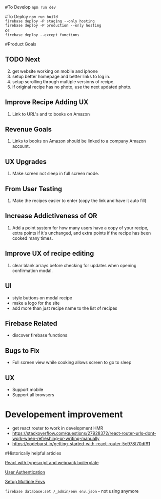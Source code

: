 #To Develop
`npm run dev`

#To Deploy
`npm run build`<br />
`firebase deploy -P staging --only hosting`<br />
`firebase deploy -P production --only hosting`<br />
or<br />
`firebase deploy --except functions`<br />

#Product Goals

## TODO Next
2. get website working on mobile and iphone
3. setup better homepage and better links to log in.
4. setup scrolling through multiple versions of recipe.
5. if original recipe has no photo, use the next updated photo.

## Improve Recipe Adding UX
1. Link to URL's and to books on Amazon

## Revenue Goals
1. Links to books on Amazon should be linked to a company Amazon account.

## UX Upgrades
1. Make screen not sleep in full screen mode.

## From User Testing
1. Make the recipes easier to enter (copy the link and have it auto fill)

## Increase Addictiveness of OR
1. Add a point system for how many users have a copy of your recipe, extra points if it's unchanged, and extra points if the recipe has been cooked many times.

## Improve UX of recipe editing
1. clear blank arrays before checking for updates when opening confirmation modal.

## UI
- style buttons on modal recipe
- make a logo for the site
- add more than just recipe name to the list of recipes

## Firebase Related
- discover firebase functions

## Bugs to Fix
- Full screen view while cooking allows screen to go to sleep

## UX 
- Support mobile
- Support all browsers

# Developement improvement
- get react router to work in development HMR
- https://stackoverflow.com/questions/27928372/react-router-urls-dont-work-when-refreshing-or-writing-manually
- https://codeburst.io/getting-started-with-react-router-5c978f70df91


#Historically helpful articles

[React with typescript and webpack boilerplate](https://hackernoon.com/react-with-typescript-and-webpack-654f93f34db6)

[User Authentication](https://css-tricks.com/firebase-react-part-2-user-authentication/)

[Setup Multiple Envs](https://firebase.googleblog.com/2017/04/easier-configuration-for-firebase-on-web.html)

`firebase database:set /_admin/env env.json` - not using anymore
